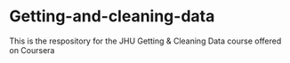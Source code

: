 # Getting-and-cleaning-data
This is the respository for the JHU Getting &amp; Cleaning Data course offered on Coursera
